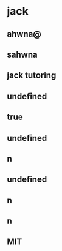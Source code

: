 # jack 
  ## ahwna@
  ## sahwna
  ## jack tutoring
  ## undefined
  ## true
  ## undefined
  ## n
  ## undefined
  ## n
  ## n
  ## MIT
  
